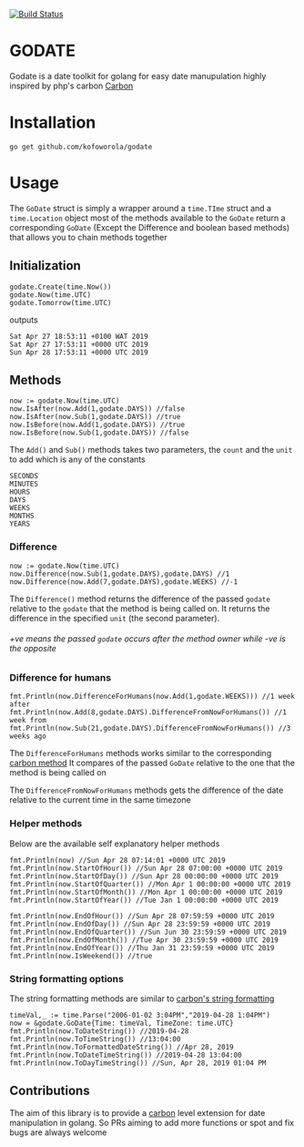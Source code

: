 [![Build Status](https://travis-ci.org/kofoworola/godate.svg?branch=master)](https://travis-ci.org/kofoworola/godate)

# GODATE
Godate is a date toolkit for golang for easy date manupulation highly inspired by php's carbon [Carbon](https://carbon.nesbot.com/)
# Installation
```
go get github.com/kofoworola/godate
```
# Usage
The `GoDate` struct is simply a wrapper around a `time.TIme` struct and a `time.Location` object
most of the methods available to the  `GoDate` return a corresponding `GoDate` (Except the Difference and boolean based methods) that
allows you to chain methods together 
## Initialization
```
godate.Create(time.Now())
godate.Now(time.UTC)
godate.Tomorrow(time.UTC)
```
outputs
```
Sat Apr 27 18:53:11 +0100 WAT 2019
Sat Apr 27 17:53:11 +0000 UTC 2019
Sun Apr 28 17:53:11 +0000 UTC 2019
```

## Methods
```
now := godate.Now(time.UTC)
now.IsAfter(now.Add(1,godate.DAYS)) //false
now.IsAfter(now.Sub(1,godate.DAYS)) //true
now.IsBefore(now.Add(1,godate.DAYS)) //true
now.IsBefore(now.Sub(1,godate.DAYS)) //false
```

The `Add()` and `Sub()` methods takes two parameters, the `count` and the
`unit` to add which is any of the constants
```
SECONDS 
MINUTES
HOURS
DAYS 
WEEKS
MONTHS
YEARS
```


### Difference
```
now := godate.Now(time.UTC)
now.Difference(now.Sub(1,godate.DAYS),godate.DAYS) //1 
now.Difference(now.Add(7,godate.DAYS),godate.WEEKS) //-1
```

The `Difference()` method returns the difference of the passed `godate`
relative to the `godate` that the method is being called on. It returns the difference
in the specified `unit` (the second parameter).
###### +ve means the passed `godate` occurs after the method owner while -ve is the opposite

### Difference for humans
```
fmt.Println(now.DifferenceForHumans(now.Add(1,godate.WEEKS))) //1 week after
fmt.Println(now.Add(8,godate.DAYS).DifferenceFromNowForHumans()) //1 week from 
fmt.Println(now.Sub(21,godate.DAYS).DifferenceFromNowForHumans()) //3 weeks ago
```
The `DifferenceForHumans` methods works similar to the corresponding
[carbon method](https://carbon.nesbot.com/docs/#api-humandiff)
It compares of the passed `GoDate` relative to the one that the method is being called on

The `DifferenceFromNowForHumans` methods gets the difference of the date relative to the current 
time in the same timezone

### Helper methods
Below are the available self explanatory helper methods
```
fmt.Println(now) //Sun Apr 28 07:14:01 +0000 UTC 2019
fmt.Println(now.StartOfHour()) //Sun Apr 28 07:00:00 +0000 UTC 2019
fmt.Println(now.StartOfDay()) //Sun Apr 28 00:00:00 +0000 UTC 2019
fmt.Println(now.StartOfQuarter()) //Mon Apr 1 00:00:00 +0000 UTC 2019
fmt.Println(now.StartOfMonth()) //Mon Apr 1 00:00:00 +0000 UTC 2019
fmt.Println(now.StartOfYear()) //Tue Jan 1 00:00:00 +0000 UTC 2019

fmt.Println(now.EndOfHour()) //Sun Apr 28 07:59:59 +0000 UTC 2019
fmt.Println(now.EndOfDay()) //Sun Apr 28 23:59:59 +0000 UTC 2019
fmt.Println(now.EndOfQuarter()) //Sun Jun 30 23:59:59 +0000 UTC 2019
fmt.Println(now.EndOfMonth()) //Tue Apr 30 23:59:59 +0000 UTC 2019
fmt.Println(now.EndOfYear()) //Thu Jan 31 23:59:59 +0000 UTC 2019
fmt.Println(now.IsWeekend()) //true
```

### String formatting options
The string formatting methods are similar to [carbon's string formatting](https://carbon.nesbot.com/docs/#api-formatting)
```
timeVal,_ := time.Parse("2006-01-02 3:04PM","2019-04-28 1:04PM")
now = &godate.GoDate{Time: timeVal, TimeZone: time.UTC}
fmt.Println(now.ToDateString()) //2019-04-28
fmt.Println(now.ToTimeString()) //13:04:00
fmt.Println(now.ToFormattedDateString()) //Apr 28, 2019
fmt.Println(now.ToDateTimeString()) //2019-04-28 13:04:00
fmt.Println(now.ToDayTimeString()) //Sun, Apr 28, 2019 01:04 PM
``` 

## Contributions
The aim of this library is to provide a [carbon](https://carbon.nesbot.com/)
level extension for date manipulation in golang. So PRs aiming to add more functions
or spot and fix bugs are always welcome